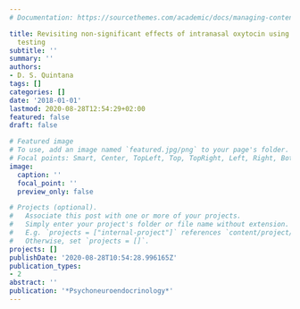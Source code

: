 ```yaml
---
# Documentation: https://sourcethemes.com/academic/docs/managing-content/

title: Revisiting non-significant effects of intranasal oxytocin using equivalence
  testing
subtitle: ''
summary: ''
authors:
- D. S. Quintana
tags: []
categories: []
date: '2018-01-01'
lastmod: 2020-08-28T12:54:29+02:00
featured: false
draft: false

# Featured image
# To use, add an image named `featured.jpg/png` to your page's folder.
# Focal points: Smart, Center, TopLeft, Top, TopRight, Left, Right, BottomLeft, Bottom, BottomRight.
image:
  caption: ''
  focal_point: ''
  preview_only: false

# Projects (optional).
#   Associate this post with one or more of your projects.
#   Simply enter your project's folder or file name without extension.
#   E.g. `projects = ["internal-project"]` references `content/project/deep-learning/index.md`.
#   Otherwise, set `projects = []`.
projects: []
publishDate: '2020-08-28T10:54:28.996165Z'
publication_types:
- 2
abstract: ''
publication: '*Psychoneuroendocrinology*'
---
```

